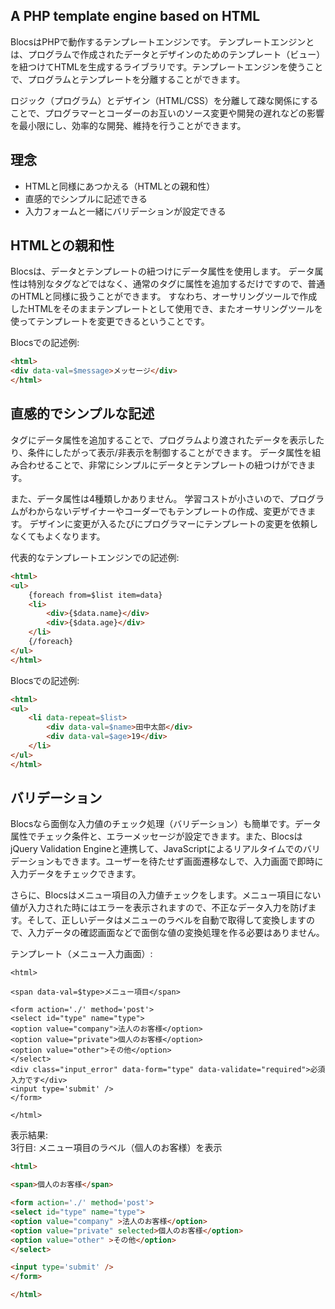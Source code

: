 A PHP template engine based on HTML
-----

BlocsはPHPで動作するテンプレートエンジンです。
テンプレートエンジンとは、プログラムで作成されたデータとデザインのためのテンプレート（ビュー）を紐つけてHTMLを生成するライブラリです。テンプレートエンジンを使うことで、プログラムとテンプレートを分離することができます。

ロジック（プログラム）とデザイン（HTML/CSS）を分離して疎な関係にすることで、プログラマーとコーダーのお互いのソース変更や開発の遅れなどの影響を最小限にし、効率的な開発、維持を行うことができます。

## 理念
- HTMLと同様にあつかえる（HTMLとの親和性）
- 直感的でシンプルに記述できる
- 入力フォームと一緒にバリデーションが設定できる

## HTMLとの親和性
Blocsは、データとテンプレートの紐つけにデータ属性を使用します。
データ属性は特別なタグなどではなく、通常のタグに属性を追加するだけですので、普通のHTMLと同様に扱うことができます。
すなわち、オーサリングツールで作成したHTMLをそのままテンプレートとして使用でき、またオーサリングツールを使ってテンプレートを変更できるということです。

Blocsでの記述例:
```html
<html>
<div data-val=$message>メッセージ</div>
</html>
```

## 直感的でシンプルな記述
タグにデータ属性を追加することで、プログラムより渡されたデータを表示したり、条件にしたがって表示/非表示を制御することができます。
データ属性を組み合わせることで、非常にシンプルにデータとテンプレートの紐つけができます。

また、データ属性は4種類しかありません。
学習コストが小さいので、プログラムがわからないデザイナーやコーダーでもテンプレートの作成、変更ができます。
デザインに変更が入るたびにプログラマーにテンプレートの変更を依頼しなくてもよくなります。

代表的なテンプレートエンジンでの記述例:
```html
<html>
<ul>
	{foreach from=$list item=data}
	<li>
		<div>{$data.name}</div>
		<div>{$data.age}</div>
	</li>
	{/foreach}
</ul>
</html>
```

Blocsでの記述例:
```html
<html>
<ul>
	<li data-repeat=$list>
		<div data-val=$name>田中太郎</div>
		<div data-val=$age>19</div>
	</li>
</ul>
</html>
```

## バリデーション
Blocsなら面倒な入力値のチェック処理（バリデーション）も簡単です。データ属性でチェック条件と、エラーメッセージが設定できます。また、BlocsはjQuery Validation Engineと連携して、JavaScriptによるリアルタイムでのバリデーションもできます。ユーザーを待たせず画面遷移なしで、入力画面で即時に入力データをチェックできます。

さらに、Blocsはメニュー項目の入力値チェックをします。メニュー項目にない値が入力された時にはエラーを表示されますので、不正なデータ入力を防げます。そして、正しいデータはメニューのラベルを自動で取得して変換しますので、入力データの確認画面などで面倒な値の変換処理を作る必要はありません。

テンプレート（メニュー入力画面）:
```
<html>

<span data-val=$type>メニュー項目</span>

<form action='./' method='post'>
<select id="type" name="type">
<option value="company">法人のお客様</option>
<option value="private">個人のお客様</option>
<option value="other">その他</option>
</select>
<div class="input_error" data-form="type" data-validate="required">必須入力です</div>
<input type='submit' />
</form>

</html>
```

表示結果:  
3行目: メニュー項目のラベル（個人のお客様）を表示
```html
<html>

<span>個人のお客様</span>

<form action='./' method='post'>
<select id="type" name="type">
<option value="company" >法人のお客様</option>
<option value="private" selected>個人のお客様</option>
<option value="other" >その他</option>
</select>

<input type='submit' />
</form>

</html>
```
